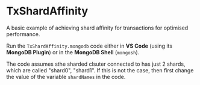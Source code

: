# TxShardAffinity

A basic example of achieving shard affinity for transactions for optimised performance.

Run the `TxShardAffinity.mongodb` code either in __VS Code__ (using its __MongoDB Plugin__) or in the __MongoDB Shell__ (`mongosh`).

The code assumes sthe sharded clsuter connected to has just 2 shards, which are called "shard0", "shard1". If this is not the case, then first change the value of the variable `shardNames` in the code.
